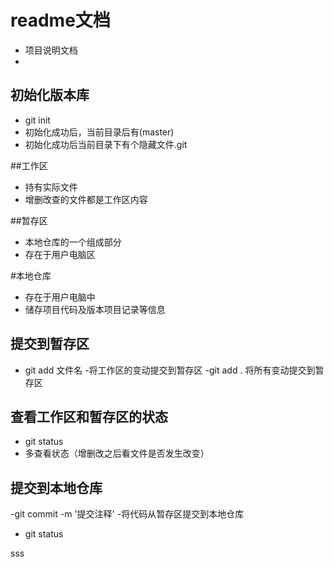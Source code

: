 # readme文档
- 项目说明文档
- 


## 初始化版本库
- git init
- 初始化成功后，当前目录后有(master)
- 初始化成功后当前目录下有个隐藏文件.git


##工作区
- 持有实际文件
- 增删改查的文件都是工作区内容

##暂存区
- 本地仓库的一个组成部分
- 存在于用户电脑区

#本地仓库
- 存在于用户电脑中
- 储存项目代码及版本项目记录等信息


## 提交到暂存区
- git add 文件名
-将工作区的变动提交到暂存区
-git add . 将所有变动提交到暂存区

## 查看工作区和暂存区的状态
- git status
- 多查看状态（增删改之后看文件是否发生改变）

## 提交到本地仓库
-git commit -m '提交注释'
-将代码从暂存区提交到本地仓库
- git status 

sss